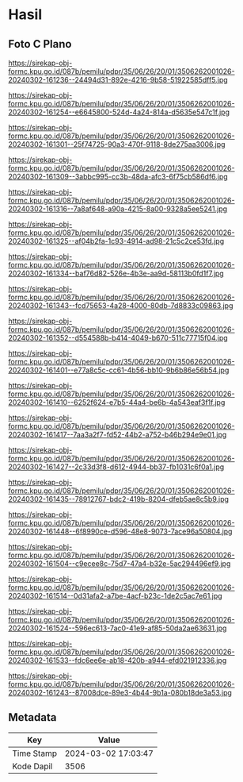 # Hasil

## Foto C Plano

https://sirekap-obj-formc.kpu.go.id/087b/pemilu/pdpr/35/06/26/20/01/3506262001026-20240302-161236--24494d31-892e-4216-9b58-51922585dff5.jpg

https://sirekap-obj-formc.kpu.go.id/087b/pemilu/pdpr/35/06/26/20/01/3506262001026-20240302-161254--e6645800-524d-4a24-814a-d5635e547c1f.jpg

https://sirekap-obj-formc.kpu.go.id/087b/pemilu/pdpr/35/06/26/20/01/3506262001026-20240302-161301--25f74725-90a3-470f-9118-8de275aa3006.jpg

https://sirekap-obj-formc.kpu.go.id/087b/pemilu/pdpr/35/06/26/20/01/3506262001026-20240302-161309--3abbc995-cc3b-48da-afc3-6f75cb586df6.jpg

https://sirekap-obj-formc.kpu.go.id/087b/pemilu/pdpr/35/06/26/20/01/3506262001026-20240302-161316--7a8af648-a90a-4215-8a00-9328a5ee5241.jpg

https://sirekap-obj-formc.kpu.go.id/087b/pemilu/pdpr/35/06/26/20/01/3506262001026-20240302-161325--af04b2fa-1c93-4914-ad98-21c5c2ce53fd.jpg

https://sirekap-obj-formc.kpu.go.id/087b/pemilu/pdpr/35/06/26/20/01/3506262001026-20240302-161334--baf76d82-526e-4b3e-aa9d-58113b0fd1f7.jpg

https://sirekap-obj-formc.kpu.go.id/087b/pemilu/pdpr/35/06/26/20/01/3506262001026-20240302-161343--fcd75653-4a28-4000-80db-7d8833c09863.jpg

https://sirekap-obj-formc.kpu.go.id/087b/pemilu/pdpr/35/06/26/20/01/3506262001026-20240302-161352--d554588b-b414-4049-b670-511c77715f04.jpg

https://sirekap-obj-formc.kpu.go.id/087b/pemilu/pdpr/35/06/26/20/01/3506262001026-20240302-161401--e77a8c5c-cc61-4b56-bb10-9b6b86e56b54.jpg

https://sirekap-obj-formc.kpu.go.id/087b/pemilu/pdpr/35/06/26/20/01/3506262001026-20240302-161410--6252f624-e7b5-44a4-be6b-4a543eaf3f1f.jpg

https://sirekap-obj-formc.kpu.go.id/087b/pemilu/pdpr/35/06/26/20/01/3506262001026-20240302-161417--7aa3a2f7-fd52-44b2-a752-b46b294e9e01.jpg

https://sirekap-obj-formc.kpu.go.id/087b/pemilu/pdpr/35/06/26/20/01/3506262001026-20240302-161427--2c33d3f8-d612-4944-bb37-fb1031c6f0a1.jpg

https://sirekap-obj-formc.kpu.go.id/087b/pemilu/pdpr/35/06/26/20/01/3506262001026-20240302-161435--78912767-bdc2-419b-8204-dfeb5ae8c5b9.jpg

https://sirekap-obj-formc.kpu.go.id/087b/pemilu/pdpr/35/06/26/20/01/3506262001026-20240302-161448--6f8990ce-d596-48e8-9073-7ace96a50804.jpg

https://sirekap-obj-formc.kpu.go.id/087b/pemilu/pdpr/35/06/26/20/01/3506262001026-20240302-161504--c9ecee8c-75d7-47a4-b32e-5ac294496ef9.jpg

https://sirekap-obj-formc.kpu.go.id/087b/pemilu/pdpr/35/06/26/20/01/3506262001026-20240302-161514--0d31afa2-a7be-4acf-b23c-1de2c5ac7e61.jpg

https://sirekap-obj-formc.kpu.go.id/087b/pemilu/pdpr/35/06/26/20/01/3506262001026-20240302-161524--596ec613-7ac0-41e9-af85-50da2ae63631.jpg

https://sirekap-obj-formc.kpu.go.id/087b/pemilu/pdpr/35/06/26/20/01/3506262001026-20240302-161533--fdc6ee6e-ab18-420b-a944-efd021912336.jpg

https://sirekap-obj-formc.kpu.go.id/087b/pemilu/pdpr/35/06/26/20/01/3506262001026-20240302-161243--87008dce-89e3-4b44-9b1a-080b18de3a53.jpg


## Metadata

| Key        | Value               |
| ---------- | ------------------- |
| Time Stamp | 2024-03-02 17:03:47 |
| Kode Dapil | 3506                |



